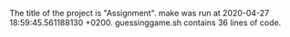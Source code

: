 The title of the project is "Assignment".
make was run at  2020-04-27 18:59:45.561188130 +0200.
guessinggame.sh contains  36  lines of code.
